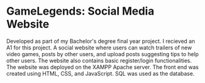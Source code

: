 # GameLegends: Social Media Website
Developed as part of my Bachelor's degree final year project.
I recieved an A1 for this project.
A social website where users can watch trailers of new video games, posts by other users, and upload posts suggesting tips to help other users. The website also contains basic register/login functionalities. The website was deployed on the XAMPP Apache server. The front end was created using HTML, CSS, and JavaScript. SQL was used as the database.
